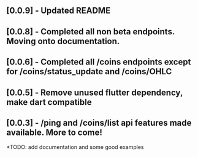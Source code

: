 ## [0.0.9] - Updated README
## [0.0.8] - Completed all non beta endpoints. Moving onto documentation. 
## [0.0.6] - Completed all /coins endpoints except for /coins/status_update and /coins/OHLC
## [0.0.5] - Remove unused flutter dependency, make dart compatible
## [0.0.3] - /ping and /coins/list api features made available. More to come!

*TODO: add documentation and some good examples
